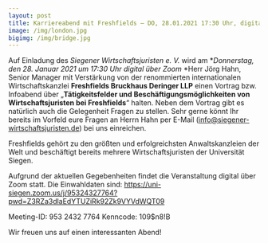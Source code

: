 ```yaml
---
layout: post
title: Karriereabend mit Freshfields – DO, 28.01.2021 17:30 Uhr, digital über Zoom
image: /img/london.jpg
bigimg: /img/bridge.jpg
---
```

	

Auf Einladung des *Siegener Wirtschaftsjuristen e. V.* wird am 
**Donnerstag, den 28. Januar 2021 um 17:30 Uhr digital über Zoom* *Herr Jörg Hahn, Senior Manager mit Verstärkung
von der renommierten internationalen Wirtschaftskanzlei **Freshfields Bruckhaus Deringer LLP** einen Vortrag bzw. Infoabend über 
„**Tätigkeitsfelder und Beschäftigungsmöglichkeiten von Wirtschaftsjuristen bei Freshfields**“ halten.
Neben dem Vortrag gibt es natürlich auch die Gelegenheit Fragen zu stellen. Sehr gerne könnt Ihr bereits im Vorfeld eure Fragen an Herrn Hahn per E-Mail (info@siegener-wirtschaftsjuristen.de) bei uns einreichen.


Freshfields gehört zu den größten und erfolgreichsten Anwaltskanzleien der Welt und beschäftigt bereits mehrere Wirtschaftsjuristen der Universität Siegen.

Aufgrund der aktuellen Gegebenheiten findet die Veranstaltung digital über Zoom statt. Die Einwahldaten sind: 
https://uni-siegen.zoom.us/j/95324327764?pwd=Z3RZa3dlaEdYTUZiRk92Zk9VYVdWQT09

Meeting-ID: 953 2432 7764
Kenncode: 109$n8!B

Wir freuen uns auf einen interessanten Abend!

